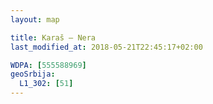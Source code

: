 ```yaml
---
layout: map

title: Karaš – Nera
last_modified_at: 2018-05-21T22:45:17+02:00

WDPA: [555588969]
geoSrbija:
  L1_302: [51]
---
```

